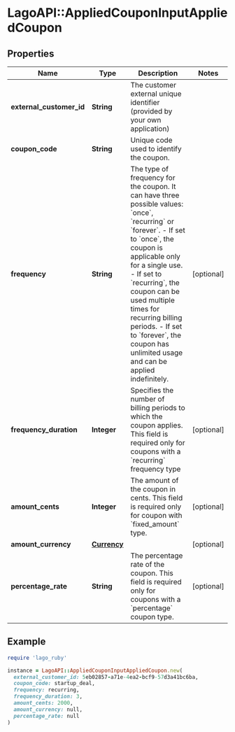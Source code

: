 # LagoAPI::AppliedCouponInputAppliedCoupon

## Properties

| Name | Type | Description | Notes |
| ---- | ---- | ----------- | ----- |
| **external_customer_id** | **String** | The customer external unique identifier (provided by your own application) |  |
| **coupon_code** | **String** | Unique code used to identify the coupon. |  |
| **frequency** | **String** | The type of frequency for the coupon. It can have three possible values: &#x60;once&#x60;, &#x60;recurring&#x60; or &#x60;forever&#x60;.  - If set to &#x60;once&#x60;, the coupon is applicable only for a single use. - If set to &#x60;recurring&#x60;, the coupon can be used multiple times for recurring billing periods. - If set to &#x60;forever&#x60;, the coupon has unlimited usage and can be applied indefinitely. | [optional] |
| **frequency_duration** | **Integer** | Specifies the number of billing periods to which the coupon applies. This field is required only for coupons with a &#x60;recurring&#x60; frequency type | [optional] |
| **amount_cents** | **Integer** | The amount of the coupon in cents. This field is required only for coupon with &#x60;fixed_amount&#x60; type. | [optional] |
| **amount_currency** | [**Currency**](Currency.md) |  | [optional] |
| **percentage_rate** | **String** | The percentage rate of the coupon. This field is required only for coupons with a &#x60;percentage&#x60; coupon type. | [optional] |

## Example

```ruby
require 'lago_ruby'

instance = LagoAPI::AppliedCouponInputAppliedCoupon.new(
  external_customer_id: 5eb02857-a71e-4ea2-bcf9-57d3a41bc6ba,
  coupon_code: startup_deal,
  frequency: recurring,
  frequency_duration: 3,
  amount_cents: 2000,
  amount_currency: null,
  percentage_rate: null
)
```

